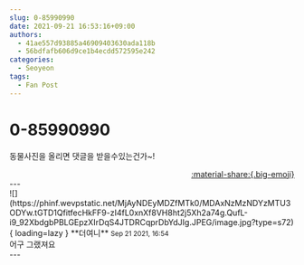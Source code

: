 ```yaml
---
slug: 0-85990990
date: 2021-09-21 16:53:16+09:00
authors:
  - 41ae557d93885a46909403630ada118b
  - 56bdfafb606d9ce1b4ecdd572595e242
categories:
  - Seoyeon
tags:
  - Fan Post
---
```


# 0-85990990

<div class="post-container" markdown="1">
<div class="content-container md-sidebar__scrollwrap" markdown="1">

동물사진을 올리면 댓글을 받을수있는건가~!

</div>
</div>

<div style="text-align: right;" markdown="1">
<a href="https://weverse.io/fromis9/fanpost/0-85990990" style="text-align: right;">:material-share:{.big-emoji}</a>
</div>
---

<div class="comments-container md-sidebar__scrollwrap" markdown="1">
<div class="comment" markdown="1">
<div class='id-container' markdown="1">
![](https://phinf.wevpstatic.net/MjAyNDEyMDZfMTk0/MDAxNzMzNDYzMTU3ODYw.tGTD1QfitfecHkFF9-zI4fL0xnXf8VH8ht2j5Xh2a74g.QufL-i9_92XbdgbPBLGEpzXIrDqS4JTDRCqprDbYdJIg.JPEG/image.jpg?type=s72){ loading=lazy }
**<span class="artist">더여니</span>** <small>Sep 21 2021, 16:54</small><br>
</div>
<div class='comment-body' markdown="1">
어구 그랬져요
</div>
</div>
</div>
---
